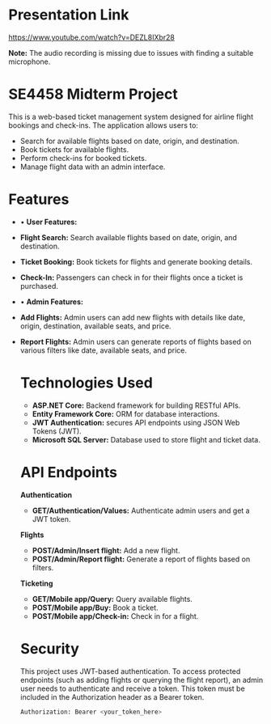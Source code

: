 # Presentation Link

https://www.youtube.com/watch?v=DEZL8IXbr28

**Note:** The audio recording is missing due to issues with finding a suitable microphone.

# SE4458 Midterm Project
This is a web-based ticket management system designed for airline flight bookings and check-ins. The application allows users to:
- Search for available flights based on date, origin, and destination.
- Book tickets for available flights.
- Perform check-ins for booked tickets.
- Manage flight data with an admin interface.

# Features
- • **User Features:**
- **Flight Search:** Search available flights based on date, origin, and destination.
- **Ticket Booking:** Book tickets for flights and generate booking details.
- **Check-In:** Passengers can check in for their flights once a ticket is purchased.

- • **Admin Features:**
- **Add Flights:** Admin users can add new flights with details like date, origin, destination, available seats, and price.
- **Report Flights:** Admin users can generate reports of flights based on various filters like date, available seats, and price.

  # Technologies Used
  - **ASP.NET Core:** Backend framework for building RESTful APIs.
  - **Entity Framework Core:** ORM for database interactions.
  - **JWT Authentication:** secures API endpoints using JSON Web Tokens (JWT).
  - **Microsoft SQL Server:** Database used to store flight and ticket data.

  # API Endpoints
  **Authentication**
  - **GET/Authentication/Values:** Authenticate admin users and get a JWT token.
    
  **Flights**
  - **POST/Admin/Insert flight:** Add a new flight.
  - **POST/Admin/Report flight:** Generate a report of flights based on filters.

  **Ticketing**
  - **GET/Mobile app/Query:** Query available flights.
  - **POST/Mobile app/Buy:** Book a ticket.
  - **POST/Mobile app/Check-in:** Check in for a flight.

  # Security
  This project uses JWT-based authentication. To access protected endpoints (such as adding flights or querying the flight report), an admin user needs to authenticate and receive a token. This token must be 
  included in the Authorization header as a Bearer token.

  ```bash
  Authorization: Bearer <your_token_here>
  ```
  
